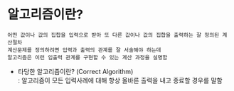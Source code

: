 # 알고리즘이란?

    어떤 값이나 값의 집합을 입력으로 받아 또 다른 값이나 값의 집합을 출력하는 잘 정의된 계산절차
    계산문제를 정의하려면 입력과 출력의 관계를 잘 서술해야 하는데
    알고리즘은 이런 입출력 관계를 구현할 수 있는 계산 과정을 설명함

- 타당한 알고리즘이란? (Correct Algorithm)  
  : 알고리즘이 모든 입력사례에 대해 항상 올바른 출력을 내고 종료할 경우를 말함
